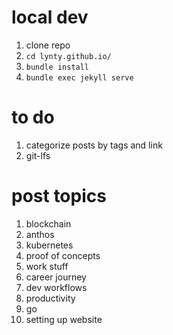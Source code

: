 # local dev

1. clone repo
1. `cd lynty.github.io/`
1. `bundle install`
1. `bundle exec jekyll serve`

# to do

1. categorize posts by tags and link
1. git-lfs

# post topics
1. blockchain
1. anthos
1. kubernetes
1. proof of concepts
1. work stuff
1. career journey
1. dev workflows
1. productivity
1. go
1. setting up website
